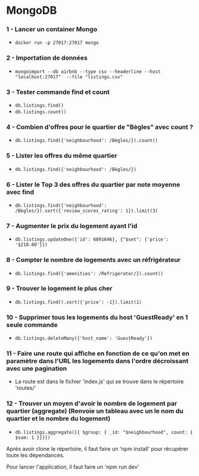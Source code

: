 # MongoDB

### 1 - Lancer un container Mongo
- `docker run -p 27017:27017 mongo`

### 2 - Importation de données
- `mongoimport --db airbnb --type csv --headerline --host "localhost:27017"  --file "listings.csv"`

### 3 - Tester commande find et count
- `db.listings.find()`
- `db.listings.count()`

### 4 - Combien d'offres pour le quartier de "Bègles" avec count ?
- `db.listings.find({'neighbourhood': /Bègles/}).count()`

### 5 - Lister les offres du même quartier
- `db.listings.find({'neighbourhood': /Bègles/})`

### 6 - Lister le Top 3 des offres du quartier par note moyenne avec find
- `db.listings.find({'neighbourhood': /Bègles/}).sort({'review_scores_rating': 1}).limit(3)`

### 7 - Augmenter le prix du logement ayant l'id 
- `db.listings.updateOne({'id': 6891646}, {"$set": {'price': '$210.00'}})`

### 8 - Compter le nombre de logements avec un réfrigérateur
- `db.listings.find({'amenities': /Refrigerator/}).count()`

### 9 - Trouver le logement le plus cher
- `db.listings.find().sort({'price': -1}).limit(1)`

### 10 - Supprimer tous les logements du host 'GuestReady' en 1 seule commande
- `db.listings.deleteMany({'host_name': 'GuestReady'})`


### 11 - Faire une route qui affiche en fonction de ce qu'on met en paramètre dans l'URL les logements dans l'ordre décroissant avec une pagination 

- La route est dans le fichier 'index.js' qui se trouve dans le répertoire 'routes/'

### 12 - Trouver un moyen d'avoir le nombre de logement par quartier (aggregate) (Renvoie un tableau avec un le nom du quartier et le nombre du logement)
- `db.listings.aggregate([{ $group: { _id: "$neighbourhood", count: { $sum: 1 }}}])`


Après avoir clone le répertoire, il faut faire un 'npm install' pour récupérer toute les dépendances.

Pour lancer l'application, il faut faire un 'npm run dev'
